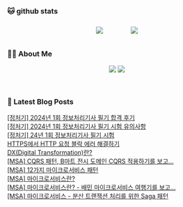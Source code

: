 
###  🐱 github stats  

<div id="main" align="center">
    <img src="https://github-readme-stats.vercel.app/api?username=peterica&count_private=true&show_icons=true&theme=radical"
        style="height: auto; margin-left: 20px; margin-right: 20px; padding: 10px;"/>
    <img src="https://github-readme-stats.vercel.app/api/top-langs/?username=peterica&layout=compact"   
        style="height: auto; margin-left: 20px; margin-right: 20px; padding: 10px;"/>
</div>

###  💁‍♀️ About Me  
<p align="center">
    <a href="https://peterica.tistory.com/"><img src="https://img.shields.io/badge/Blog-FF5722?style=flat-square&logo=Blogger&logoColor=white"/></a>
    <a href="mailto:ilovefran.ofm@gmail.com"><img src="https://img.shields.io/badge/Gmail-d14836?style=flat-square&logo=Gmail&logoColor=white&link=ilovefran.ofm@gmail.com"/></a>
</p>

<br>

### 📕 Latest Blog Posts   

<a href ="https://peterica.tistory.com/592"> [정처기] 2024년 1회 정보처리기사 필기 합격 후기 </a> <br><a href ="https://peterica.tistory.com/591"> [정처기] 2024년 1회 정보처리기사 필기 시험 유의사항 </a> <br><a href ="https://peterica.tistory.com/587"> [정처기] 24년 1회 정보처리기사 필기 시험 </a> <br><a href ="https://peterica.tistory.com/586"> HTTPS에서 HTTP 요청 블락 에러 해결하기 </a> <br><a href ="https://peterica.tistory.com/585"> DX(Digital Transformation)란? </a> <br><a href ="https://peterica.tistory.com/584"> [MSA] CQRS 패턴, B마트 전시 도메인 CQRS 적용하기를 보고... </a> <br><a href ="https://peterica.tistory.com/380"> [MSA] 12가지 마이크로서비스 패턴 </a> <br><a href ="https://peterica.tistory.com/583"> [MSA] 마이크로서비스란? </a> <br><a href ="https://peterica.tistory.com/582"> [MSA] 마이크로서비스란? - 배민 마이크로서비스 여행기를 보고... </a> <br><a href ="https://peterica.tistory.com/581"> [MSA] 마이크로서비스 - 분산 트랜잭션 처리를 위한 Saga 패턴 </a> <br>